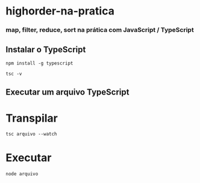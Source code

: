 # highorder-na-pratica

### map, filter, reduce, sort na prática com JavaScript / TypeScript

## Instalar o TypeScript
```
npm install -g typescript
```
```
tsc -v
```

## Executar um arquivo TypeScript

# Transpilar

```
tsc arquivo --watch
```
# Executar

```
node arquivo
```
